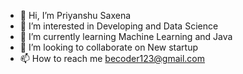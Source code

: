 - 👋 Hi, I’m Priyanshu Saxena
- 👀 I’m interested in Developing and Data Science
- 🌱 I’m currently learning Machine Learning and Java
- 💞️ I’m looking to collaborate on New startup
- 📫 How to reach me becoder123@gmail.com
<!---
PKsaxena98/PKsaxena98 is a ✨ special ✨ repository because its `README.md` (this file) appears on your GitHub profile.
You can click the Preview link to take a look at your changes.
--->
